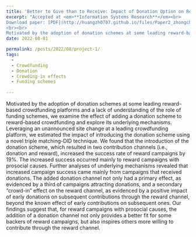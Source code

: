 ```yaml
---
title: 'Better to Give than to Receive: Impact of Donation Option on Reward-based Crowdfunding Campaigns'
excerpt: "Accepted at <em>**Information Systems Research**</em><br>
Download paper: [PDF](http://huangzh0707.github.io/files/Paper2_zhongchou.pdf)
<br><br> 
Motivated by the adoption of donation schemes at some leading reward-based crowdfunding platforms and a lack of understanding of the role of funding schemes, we examine the effect of adding a donation scheme to reward-based crowdfunding and explore its underlying mechanisms. Leveraging an unannounced site change at a leading crowdfunding platform, we estimated the impact of introducing the donation scheme using a novel triple matching-DID technique. We found that the introduction of the donation scheme, which resulted in two contribution channels (i.e., donation and reward), increased the success rate of reward campaigns by 19%. The increased success occurred mainly to reward campaigns with prosocial causes. Further analyses of underlying mechanisms revealed that increased campaign success came mainly from campaigns that received donations. The added donation channel not only had a primary effect, as evidenced by a third of campaigns attracting donations, and a secondary “crowd-in” effect on the reward channel, as evidenced by a positive impact of early donations on subsequent contributions through the reward channel, beyond the known effect of early contributions on subsequent ones. Our findings suggest that, for reward campaigns with prosocial causes, the addition of a donation channel not only provides a better fit for some backers of reward campaigns, but also inspires others more willing to contribute through the reward channel."
date: 2022-08-01

permalink: /posts/2022/08/project-1/
tags:
  - 
  - Crowdfunding
  - Donation
  - Crowding-in effects
  - Funding schemes 
  
---
```


Motivated by the adoption of donation schemes at some leading reward-based crowdfunding platforms and a lack of understanding of the role of funding schemes, we examine the effect of adding a donation scheme to reward-based crowdfunding and explore its underlying mechanisms. Leveraging an unannounced site change at a leading crowdfunding platform, we estimated the impact of introducing the donation scheme using a novel triple matching-DID technique. We found that the introduction of the donation scheme, which resulted in two contribution channels (i.e., donation and reward), increased the success rate of reward campaigns by 19%. The increased success occurred mainly to reward campaigns with prosocial causes. Further analyses of underlying mechanisms revealed that increased campaign success came mainly from campaigns that received donations. The added donation channel not only had a primary effect, as evidenced by a third of campaigns attracting donations, and a secondary “crowd-in” effect on the reward channel, as evidenced by a positive impact of early donations on subsequent contributions through the reward channel, beyond the known effect of early contributions on subsequent ones. Our findings suggest that, for reward campaigns with prosocial causes, the addition of a donation channel not only provides a better fit for some backers of reward campaigns, but also inspires others more willing to contribute through the reward channel.